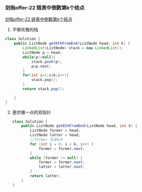 ### 剑指offer-22 链表中倒数第k个结点

[剑指offer-22 链表中倒数第k个结点](https://leetcode-cn.com/problems/lian-biao-zhong-dao-shu-di-kge-jie-dian-lcof/)

1. 不够优雅的栈

```java
class Solution {
    public ListNode getKthFromEnd(ListNode head, int k) {
        LinkedList<ListNode> stack = new LinkedList();
        ListNode p = head;
        while(p!=null){
            stack.push(p);
            p=p.next;
        }
        for(int i=1;i<k;i++){
            stack.pop();
        }
        return stack.pop();

    }
}
```



2. 更优雅一点的双指针

   ```java
   class Solution {
       public ListNode getKthFromEnd(ListNode head, int k) {
           ListNode former = head;
           ListNode latter = head;
           //former 先走k步
           for (int i = 0; i < k; i++) {
               former = former.next;
           }
           while (former != null) {
               former = former.next;
               latter = latter.next;
           }
           return latter;
       }
   }
   ```